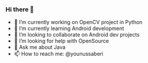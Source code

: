 ### Hi there 👋


<!-- **Younus-Saberi/Younus-Saberi** is a ✨ _special_ ✨ repository because its `README.md` (this file) appears on your GitHub profile.

Here are some ideas to get you started: -->

- 🔭 I’m currently working on OpenCV project in Python
- 🌱 I’m currently learning Android development
- 👯 I’m looking to collaborate on Android dev projects
- 🤔 I’m looking for help with OpenSource
- 💬 Ask me about Java
- 📫 How to reach me: @younussaberi
<!-- - 😄 Pronouns: ... -->
<!-- - ⚡ Fun fact:  -->

